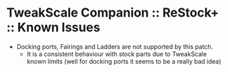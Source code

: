 # TweakScale Companion :: ReStock+ :: Known Issues

* Docking ports, Fairings and Ladders are not supported by this patch.
	+ It is a consistent behaviour with stock parts due to TweakScale known limits (well for docking ports it seems to be a really bad idea)
